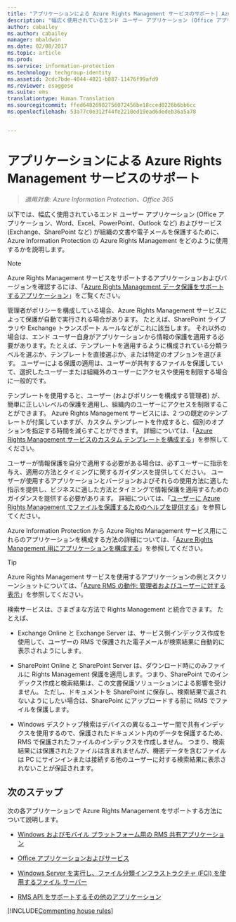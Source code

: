 ```yaml
---
title: "アプリケーションによる Azure Rights Management サービスのサポート| Azure Information Protection"
description: "幅広く使用されているエンド ユーザー アプリケーション (Office アプリケーション、Word、Excel、PowerPoint、Outlook など) およびサービス (Exchange、SharePoint など) で、Azure Information Protection の Azure Rights Management を使用して組織の文書や電子メールを保護する方法について説明します。"
author: cabailey
ms.author: cabailey
manager: mbaldwin
ms.date: 02/08/2017
ms.topic: article
ms.prod: 
ms.service: information-protection
ms.technology: techgroup-identity
ms.assetid: 2cdc7bde-4044-4021-b887-11476f99afd9
ms.reviewer: esaggese
ms.suite: ems
translationtype: Human Translation
ms.sourcegitcommit: ffed64826982756072456be18cced0226b6bb6cc
ms.openlocfilehash: 53a77c0e312f44fe2210ed19ead6dedeb36a5a78


---
```


# <a name="how-applications-support-the-azure-rights-management-service"></a>アプリケーションによる Azure Rights Management サービスのサポート

>*適用対象: Azure Information Protection、Office 365*

以下では、幅広く使用されているエンド ユーザー アプリケーション (Office アプリケーション、Word、Excel、PowerPoint、Outlook など) およびサービス (Exchange、SharePoint など) が組織の文書や電子メールを保護するために、Azure Information Protection の Azure Rights Management をどのように使用するかを説明します。 
> [!NOTE]
> Azure Rights Management サービスをサポートするアプリケーションおよびバージョンを確認するには、「[Azure Rights Management データ保護をサポートするアプリケーション](../get-started/requirements-applications.md)」をご覧ください。

管理者がポリシーを構成している場合、Azure Rights Management サービスによって保護が自動で実行される場合があります。 たとえば、SharePoint ライブラリや Exchange トランスポート ルールなどがこれに該当します。 それ以外の場合は、エンド ユーザー自身がアプリケーションから情報の保護を適用する必要があります。たとえば、テンプレートを適用するように構成されている分類ラベルを選ぶか、テンプレートを直接選ぶか、または特定のオプションを選びます。 ユーザーによる保護の適用は、ユーザーが共有するファイルを保護していて、選択したユーザーまたは組織外のユーザーにアクセスや使用を制限する場合に一般的です。

テンプレートを使用すると、ユーザー (およびポリシーを構成する管理者) が、簡単に正しいレベルの保護を適用し、組織内のユーザーにアクセスを制限することができます。 Azure Rights Management サービスには、2 つの既定のテンプレートが付属していますが、カスタム テンプレートを作成すると、個別のオプションを指定する時間を減らすことができます。 詳細については、「[Azure Rights Management サービスのカスタム テンプレートを構成する](../deploy-use/configure-custom-templates.md)」を参照してください。

ユーザーが情報保護を自分で適用する必要がある場合は、必ずユーザーに指示を与え、適用の方法とタイミングに関するガイダンスを提供してください。 ユーザーが使用するアプリケーションとバージョンおよびそれらの使用方法に適した指示を提供し、ビジネスに適した方法とタイミングで情報保護を適用するためのガイダンスを提供する必要があります。 詳細については、「[ユーザーに Azure Rights Management でファイルを保護するためのヘルプを提供する](../deploy-use/help-users.md)」を参照してください。

Azure Information Protection から Azure Rights Management サービス用にこれらのアプリケーションを構成する方法の詳細については、「[Azure Rights Management 用にアプリケーションを構成する](../deploy-use/configure-applications.md)」を参照してください。

> [!TIP]
> Azure Rights Management サービスを使用するアプリケーションの例とスクリーンショットについては、「[Azure RMS の動作: 管理者およびユーザーに対する表示](what-admins-users-see.md)」を参照してください。

検索サービスは、さまざまな方法で Rights Management と統合できます。 たとえば、 

- Exchange Online と Exchange Server は、サービス側インデックス作成を使用して、ユーザーの RMS で保護された電子メールが検索結果に自動的に表示されようにします。 

- SharePoint Online と SharePoint Server は、ダウンロード時にのみファイルに Rights Management 保護を適用します。つまり、SharePoint でのインデックス作成と検索結果は、この文書保護ソリューションによる影響を受けません。 ただし、ドキュメントを SharePoint に保存し、検索結果で返されないようにしたい場合は、SharePoint にアップロードする前に RMS でファイルを保護します。

- Windows デスクトップ検索はデバイスの異なるユーザー間で共有インデックスを使用するので、保護されたドキュメント内のデータを保護するため、RMS で保護されたファイルのインデックスを作成しません。 つまり、検索結果には保護されたファイルは含まれませんが、機密データを含むファイルは PC にサインインまたは接続する他のユーザーに対する検索結果に表示されないことが保証されます。 



## <a name="next-steps"></a>次のステップ

次の各アプリケーションで Azure Rights Management をサポートする方法について説明します。

-   [Windows およびモバイル プラットフォーム用の RMS 共有アプリケーション](sharing-app-support.md)

-   [Office アプリケーションおよびサービス](office-apps-services-support.md)

-   [Windows Server を実行し、ファイル分類インフラストラクチャ (FCI) を使用するファイル サーバー](file-server-support.md)

-   [RMS API をサポートするその他のアプリケーション](api-support.md)

[!INCLUDE[Commenting house rules](../includes/houserules.md)]



<!--HONumber=Feb17_HO2-->


